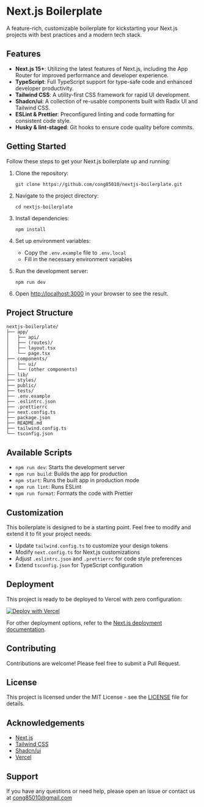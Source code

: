 # Next.js Boilerplate

A feature-rich, customizable boilerplate for kickstarting your Next.js projects with best practices and a modern tech stack.

## Features

- **Next.js 15+**: Utilizing the latest features of Next.js, including the App Router for improved performance and developer experience.
- **TypeScript**: Full TypeScript support for type-safe code and enhanced developer productivity.
- **Tailwind CSS**: A utility-first CSS framework for rapid UI development.
- **Shadcn/ui**: A collection of re-usable components built with Radix UI and Tailwind CSS.
- **ESLint & Prettier**: Preconfigured linting and code formatting for consistent code style.
- **Husky & lint-staged**: Git hooks to ensure code quality before commits.

## Getting Started

Follow these steps to get your Next.js boilerplate up and running:

1. Clone the repository:

   ```
   git clone https://github.com/cong85010/nextjs-boilerplate.git
   ```

2. Navigate to the project directory:

   ```
   cd nextjs-boilerplate
   ```

3. Install dependencies:

   ```
   npm install
   ```

4. Set up environment variables:

   - Copy the `.env.example` file to `.env.local`
   - Fill in the necessary environment variables

5. Run the development server:

   ```
   npm run dev
   ```

6. Open [http://localhost:3000](http://localhost:3000) in your browser to see the result.

## Project Structure

```
nextjs-boilerplate/
├── app/
│   ├── api/
│   ├── (routes)/
│   ├── layout.tsx
│   └── page.tsx
├── components/
│   ├── ui/
│   └── (other components)
├── lib/
├── styles/
├── public/
├── tests/
├── .env.example
├── .eslintrc.json
├── .prettierrc
├── next.config.ts
├── package.json
├── README.md
├── tailwind.config.ts
└── tsconfig.json
```

## Available Scripts

- `npm run dev`: Starts the development server
- `npm run build`: Builds the app for production
- `npm start`: Runs the built app in production mode
- `npm run lint`: Runs ESLint
- `npm run format`: Formats the code with Prettier

## Customization

This boilerplate is designed to be a starting point. Feel free to modify and extend it to fit your project needs:

- Update `tailwind.config.ts` to customize your design tokens
- Modify `next.config.ts` for Next.js customizations
- Adjust `.eslintrc.json` and `.prettierrc` for code style preferences
- Extend `tsconfig.json` for TypeScript configuration

## Deployment

This project is ready to be deployed to Vercel with zero configuration:

[![Deploy with Vercel](https://vercel.com/button)](https://vercel.com/new/clone?repository-url=https://github.com/yourusername/nextjs-boilerplate)

For other deployment options, refer to the [Next.js deployment documentation](https://nextjs.org/docs/deployment).

## Contributing

Contributions are welcome! Please feel free to submit a Pull Request.

## License

This project is licensed under the MIT License - see the [LICENSE](LICENSE) file for details.

## Acknowledgements

- [Next.js](https://nextjs.org/)
- [Tailwind CSS](https://tailwindcss.com/)
- [Shadcn/ui](https://ui.shadcn.com/)
- [Vercel](https://vercel.com/)

## Support

If you have any questions or need help, please open an issue or contact us at cong85010@gmail.com

```

```
